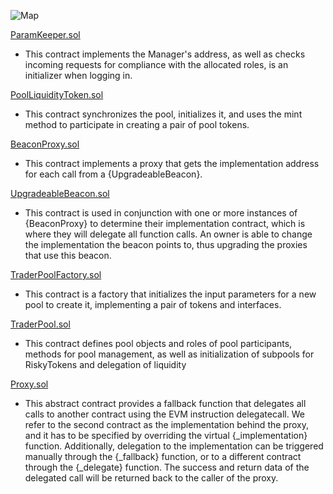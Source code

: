 ![Map](https://raw.githubusercontent.com/howl111/PlanOfStudy/main/ContractsMap.drawio.png)

[ParamKeeper.sol](https://github.com/howl111/PlanOfStudy/blob/main/ParamKeeper.md)

 - This contract implements the Manager's address, as well as checks incoming requests for compliance with the allocated roles, is an initializer when logging in.

[PoolLiquidityToken.sol](https://github.com/howl111/PlanOfStudy/blob/main/PoolLiquidityToken.md)

 - This contract synchronizes the pool, initializes it, and uses the mint method to participate in creating a pair of pool tokens.

[BeaconProxy.sol](https://github.com/howl111/PlanOfStudy/blob/main/BeaconProxy.md)

 - This contract implements a proxy that gets the implementation address for each call from a {UpgradeableBeacon}.

[UpgradeableBeacon.sol](https://github.com/howl111/PlanOfStudy/blob/main/UpgradeableBeacon.md)

 - This contract is used in conjunction with one or more instances of {BeaconProxy} to determine their implementation contract, which is where they will delegate all function calls. An owner is able to change the implementation the beacon points to, thus upgrading the proxies that use this beacon.

[TraderPoolFactory.sol](https://github.com/howl111/PlanOfStudy/blob/main/TraderPoolFactory.md)

 - This contract is a factory that initializes the input parameters for a new pool to create it, implementing a pair of tokens and interfaces.

[TraderPool.sol](https://github.com/howl111/PlanOfStudy/blob/main/TraderPool.md)

 - This contract defines pool objects and roles of pool participants, methods for pool management, as well as initialization of subpools for RiskyTokens and delegation of liquidity

[Proxy.sol]()

 - This abstract contract provides a fallback function that delegates all calls to another contract using the EVM instruction delegatecall. We refer to the second contract as the implementation behind the proxy, and it has to be specified by overriding the virtual {_implementation} function. Additionally, delegation to the implementation can be triggered manually through the {_fallback} function, or to a different contract through the {_delegate} function. The success and return data of the delegated call will be returned back to the caller of the proxy.